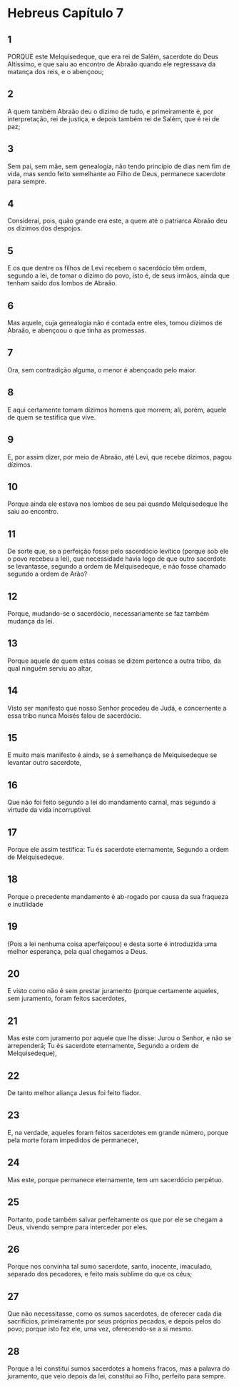 # Hebreus Capítulo 7

## 1
PORQUE este Melquisedeque, que era rei de Salém, sacerdote do Deus Altíssimo, e que saiu ao encontro de Abraão quando ele regressava da matança dos reis, e o abençoou;

## 2
A quem também Abraão deu o dízimo de tudo, e primeiramente é, por interpretação, rei de justiça, e depois também rei de Salém, que é rei de paz;

## 3
Sem pai, sem mãe, sem genealogia, não tendo princípio de dias nem fim de vida, mas sendo feito semelhante ao Filho de Deus, permanece sacerdote para sempre.

## 4
Considerai, pois, quão grande era este, a quem até o patriarca Abraão deu os dízimos dos despojos.

## 5
E os que dentre os filhos de Levi recebem o sacerdócio têm ordem, segundo a lei, de tomar o dízimo do povo, isto é, de seus irmãos, ainda que tenham saído dos lombos de Abraão.

## 6
Mas aquele, cuja genealogia não é contada entre eles, tomou dízimos de Abraão, e abençoou o que tinha as promessas.

## 7
Ora, sem contradição alguma, o menor é abençoado pelo maior.

## 8
E aqui certamente tomam dízimos homens que morrem; ali, porém, aquele de quem se testifica que vive.

## 9
E, por assim dizer, por meio de Abraão, até Levi, que recebe dízimos, pagou dízimos.

## 10
Porque ainda ele estava nos lombos de seu pai quando Melquisedeque lhe saiu ao encontro.

## 11
De sorte que, se a perfeição fosse pelo sacerdócio levítico (porque sob ele o povo recebeu a lei), que necessidade havia logo de que outro sacerdote se levantasse, segundo a ordem de Melquisedeque, e não fosse chamado segundo a ordem de Arão?

## 12
Porque, mudando-se o sacerdócio, necessariamente se faz também mudança da lei.

## 13
Porque aquele de quem estas coisas se dizem pertence a outra tribo, da qual ninguém serviu ao altar,

## 14
Visto ser manifesto que nosso Senhor procedeu de Judá, e concernente a essa tribo nunca Moisés falou de sacerdócio.

## 15
E muito mais manifesto é ainda, se à semelhança de Melquisedeque se levantar outro sacerdote,

## 16
Que não foi feito segundo a lei do mandamento carnal, mas segundo a virtude da vida incorruptível.

## 17
Porque ele assim testifica: Tu és sacerdote eternamente, Segundo a ordem de Melquisedeque.

## 18
Porque o precedente mandamento é ab-rogado por causa da sua fraqueza e inutilidade

## 19
(Pois a lei nenhuma coisa aperfeiçoou) e desta sorte é introduzida uma melhor esperança, pela qual chegamos a Deus.

## 20
E visto como não é sem prestar juramento (porque certamente aqueles, sem juramento, foram feitos sacerdotes,

## 21
Mas este com juramento por aquele que lhe disse: Jurou o Senhor, e não se arrependerá; Tu és sacerdote eternamente, Segundo a ordem de Melquisedeque),

## 22
De tanto melhor aliança Jesus foi feito fiador.

## 23
E, na verdade, aqueles foram feitos sacerdotes em grande número, porque pela morte foram impedidos de permanecer,

## 24
Mas este, porque permanece eternamente, tem um sacerdócio perpétuo.

## 25
Portanto, pode também salvar perfeitamente os que por ele se chegam a Deus, vivendo sempre para interceder por eles.

## 26
Porque nos convinha tal sumo sacerdote, santo, inocente, imaculado, separado dos pecadores, e feito mais sublime do que os céus;

## 27
Que não necessitasse, como os sumos sacerdotes, de oferecer cada dia sacrifícios, primeiramente por seus próprios pecados, e depois pelos do povo; porque isto fez ele, uma vez, oferecendo-se a si mesmo.

## 28
Porque a lei constitui sumos sacerdotes a homens fracos, mas a palavra do juramento, que veio depois da lei, constitui ao Filho, perfeito para sempre.

